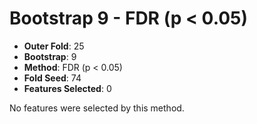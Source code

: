 # Bootstrap 9 - FDR (p < 0.05)

- **Outer Fold**: 25
- **Bootstrap**: 9
- **Method**: FDR (p < 0.05)
- **Fold Seed**: 74
- **Features Selected**: 0

No features were selected by this method.
